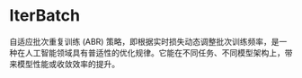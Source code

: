 # IterBatch
自适应批次重复训练 (ABR) 策略，即根据实时损失动态调整批次训练频率，是一种在人工智能领域具有普适性的优化规律。它能在不同任务、不同模型架构上，带来模型性能或收敛效率的提升。
